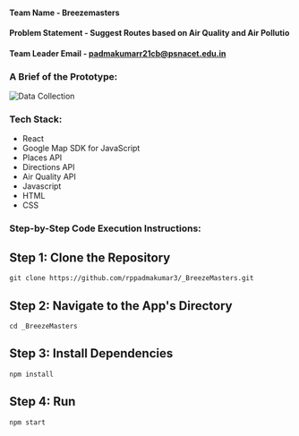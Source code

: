 
#### Team Name - Breezemasters
#### Problem Statement - Suggest Routes based on Air Quality and Air Pollutio
#### Team Leader Email - padmakumarr21cb@psnacet.edu.in

### A Brief of the Prototype:
![Data Collection](https://github.com/rppadmakumar3/_BreezeMasters/assets/116913142/2be9a4b6-2b0d-42f0-b5d4-b7f61aa3315d)

  
### Tech Stack: 
   - React
   - Google Map SDK for JavaScript
   - Places API
   - Directions API
   - Air Quality API
   - Javascript
   - HTML
   - CSS
   
### Step-by-Step Code Execution Instructions:

## Step 1: Clone the Repository

```
git clone https://github.com/rppadmakumar3/_BreezeMasters.git

```
## Step 2: Navigate to the App's Directory
```
cd _BreezeMasters

```
## Step 3: Install Dependencies
```
npm install

```

## Step 4: Run
```
npm start

```
